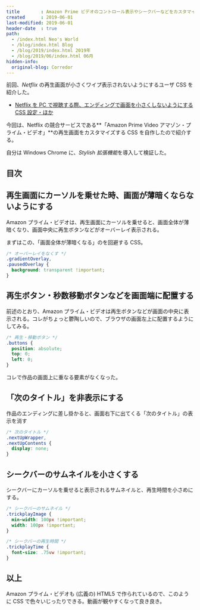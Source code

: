 ```yaml
---
title        : Amazon Prime ビデオのコントロール表示やシークバーなどをカスタマイズするユーザ CSS
created      : 2019-06-01
last-modified: 2019-06-01
header-date  : true
path:
  - /index.html Neo's World
  - /blog/index.html Blog
  - /blog/2019/index.html 2019年
  - /blog/2019/06/index.html 06月
hidden-info:
  original-blog: Corredor
---
```


前回、*Netflix* の再生画面が小さくワイプ表示されないようにするユーザ CSS を紹介した。

- [Netflix を PC で視聴する際、エンディングで画面を小さくしないようにする CSS 設定・ほか](/blog/2019/05/30-02.html)

今回は、Netflix の競合サービスである**「Amazon Prime Video アマゾン・プライム・ビデオ」**の再生画面をカスタマイズする CSS を自作したので紹介する。

自分は Windows Chrome に、*Stylish 拡張機能*を導入して検証した。

## 目次

## 再生画面にカーソルを乗せた時、画面が薄暗くならないようにする

Amazon プライム・ビデオは、再生画面にカーソルを乗せると、画面全体が薄暗くなり、画面中央に再生ボタンなどがオーバーレイ表示される。

まずはこの、「画面全体が薄暗くなる」のを回避する CSS。

```css
/* オーバーレイをなくす */
.gradientOverlay,
.pausedOverlay {
  background: transparent !important;
}
```

## 再生ボタン・秒数移動ボタンなどを画面端に配置する

前述のとおり、Amazon プライム・ビデオは再生ボタンなどが画面の中央に表示される。コレがちょっと鬱陶しいので、ブラウザの画面左上に配置するようにしてみる。

```css
/* 再生・移動ボタン */
.buttons {
  position: absolute;
  top: 0;
  left: 0;
}
```

コレで作品の画面上に重なる要素がなくなった。

## 「次のタイトル」を非表示にする

作品のエンディングに差し掛かると、画面右下に出てくる「次のタイトル」の表示を消す

```css
/* 次のタイトル */
.nextUpWrapper,
.nextUpContents {
  display: none;
}
```

## シークバーのサムネイルを小さくする

シークバーにカーソルを乗せると表示されるサムネイルと、再生時間を小さめにする。

```css
/* シークバーのサムネイル */
.trickplayImage {
  min-width: 100px !important;
  width: 100px !important;
}

/* シークバーの再生時間 */
.trickplayTime {
  font-size: .75vw !important;
}
```

## 以上

Amazon プライム・ビデオも (広義の) HTML5 で作られているので、このように CSS で色々いじったりできる。動画が観やすくなって良き良き。
